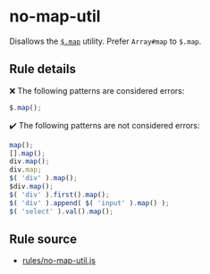 # no-map-util

Disallows the [`$.map`](https://api.jquery.com/jQuery.map/) utility. Prefer `Array#map` to `$.map`.

## Rule details

❌ The following patterns are considered errors:
```js
$.map();
```

✔️ The following patterns are not considered errors:
```js
map();
[].map();
div.map();
div.map;
$( 'div' ).map();
$div.map();
$( 'div' ).first().map();
$( 'div' ).append( $( 'input' ).map() );
$( 'select' ).val().map();
```
## Rule source

* [rules/no-map-util.js](../rules/no-map-util.js)
